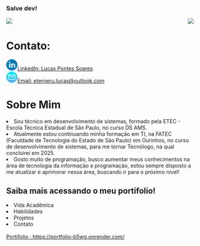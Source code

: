 ### Salve dev!
<body>
<div>
  <picture>
    <source 
      srcset="https://github-readme-stats.vercel.app/api?username=Lucas-Pontes-Soares&show_icons=true&theme=dark"
      media="(prefers-color-scheme: dark)"
    />
    <source
      srcset="https://github-readme-stats.vercel.app/api?username=Lucas-Pontes-Soares&show_icons=true"
      media="(prefers-color-scheme: light), (prefers-color-scheme: no-preference)"
    />
  <img src="https://github-readme-stats.vercel.app/api?username=Lucas-Pontes-Soares&show_icons=true" />
  </picture>
  <img height="150px" align="right" src="https://github-readme-stats.vercel.app/api/top-langs/?username=Lucas-Pontes-Soares&layout=compact&theme=dark">
</div>

<div>
  <h1>Contato: </h1>
  <img height="30px"src="imagens/linkedin1.png"><a href="https://www.linkedin.com/in/lucas-pontes-soares-88a211216/">LinkedIn: Lucas Pontes Soares</a> <br>
  <img height="30px"src="imagens/email1.png"><a href="emailto lucas.soares177@etec.sp.gov.br">Email: eterneru.lucas@outlook.com</a>
 </div>
 
<div>
  <h1>Sobre Mim</h1>
  <li>Sou técnico em desenvolvimento de sistemas, formado pela ETEC - Escola Técnica Estadual de São Paulo, no curso DS AMS.</li>
  <li>Atualmente estou continuando minha formação em TI, na FATEC (Faculdade de Tecnologia do Estado de São Paulo) em Ourinhos, no curso de desenvolvimento de sistemas, para me tornar Tecnólogo, na qual concluirei em 2025.</li>
  <li>Gosto muito de programação, busco aumentar meus conhecimentos na área de tecnologia da informação e programação, estou sempre disposto a me atualizar e aprimorar nessa área, buscando ir para o próximo nível!</li>

  <h2>Saiba mais acessando o meu portifolio!</h2>

  <li>Vida Acadêmica</li>
  <li>Habilidades</li>
  <li>Projetos</li>
  <li>Contato</li>

  <br>
  <a target="_blank" href="https://portfolio-b5wg.onrender.com/">Portifolio : https://portfolio-b5wg.onrender.com/</a>
  
</div>
 
